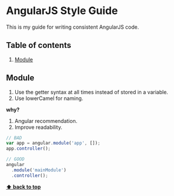 # AngularJS Style Guide
This is my guide for writing consistent AngularJS code.



## Table of contents
1. [Module](#module)

## Module
1. Use the getter syntax at all times instead of stored in a variable.
2. Use lowerCamel for naming.

**why?**

1. Angular recommendation.
2. Improve readability.

```js
// BAD
var app = angular.module('app', []);
app.controller();
```

```js
// GOOD
angular
  .module('mainModule')
  .controller();
```

**[⬆ back to top](#table-of-contents)**